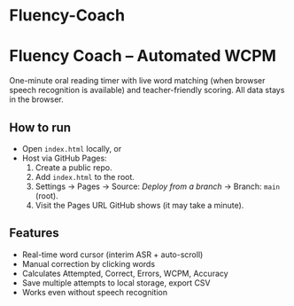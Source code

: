 # Fluency-Coach

# Fluency Coach – Automated WCPM

One-minute oral reading timer with live word matching (when browser speech recognition is available) and teacher-friendly scoring. All data stays in the browser.

## How to run
- Open `index.html` locally, or
- Host via GitHub Pages:
  1. Create a public repo.
  2. Add `index.html` to the root.
  3. Settings → Pages → Source: *Deploy from a branch* → Branch: `main` (root).
  4. Visit the Pages URL GitHub shows (it may take a minute).

## Features
- Real-time word cursor (interim ASR + auto-scroll)
- Manual correction by clicking words
- Calculates Attempted, Correct, Errors, WCPM, Accuracy
- Save multiple attempts to local storage, export CSV
- Works even without speech recognition
